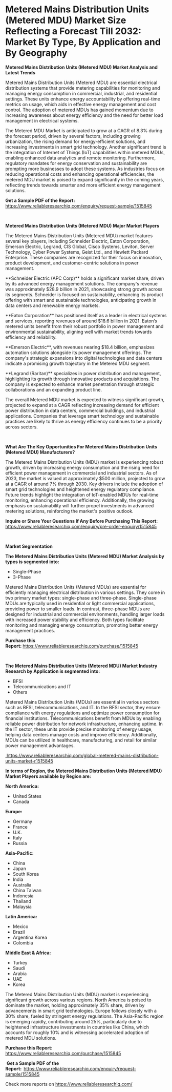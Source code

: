 <p><h1>Metered Mains Distribution Units (Metered MDU) Market Size Reflecting a Forecast Till 2032: Market By Type, By Application and By Geography</h1></p><p><strong>Metered Mains Distribution Units (Metered MDU) Market Analysis and Latest Trends</strong></p>
<p><p>Metered Mains Distribution Units (Metered MDU) are essential electrical distribution systems that provide metering capabilities for monitoring and managing energy consumption in commercial, industrial, and residential settings. These units enhance energy accountability by offering real-time metrics on usage, which aids in effective energy management and cost control. The adoption of metered MDUs has gained momentum due to increasing awareness about energy efficiency and the need for better load management in electrical systems.</p><p>The Metered MDU Market is anticipated to grow at a CAGR of 8.3% during the forecast period, driven by several factors, including growing urbanization, the rising demand for energy-efficient solutions, and increasing investments in smart grid technology. Another significant trend is the integration of Internet of Things (IoT) capabilities within metered MDUs, enabling enhanced data analytics and remote monitoring. Furthermore, regulatory mandates for energy conservation and sustainability are prompting more businesses to adopt these systems. As industries focus on reducing operational costs and enhancing operational efficiencies, the metered MDU market is poised to expand significantly in the coming years, reflecting trends towards smarter and more efficient energy management solutions.</p></p>
<p><strong>Get a Sample PDF of the Report:&nbsp;</strong> <a href="https://www.reliableresearchiq.com/enquiry/request-sample/1515845?utm_campaign=2732&utm_medium=2&utm_source=Github&utm_content=ia&utm_term=02032025&utm_id=metered-mains-distribution-units-metered-mdu">https://www.reliableresearchiq.com/enquiry/request-sample/1515845</a></p>
<p>&nbsp;</p>
<p><strong>Metered Mains Distribution Units (Metered MDU) Major Market Players</strong></p>
<p><p>The Metered Mains Distribution Units (Metered MDU) market features several key players, including Schneider Electric, Eaton Corporation, Emerson Electric, Legrand, CIS Global, Cisco Systems, Leviton, Server Technology, Cyber Power Systems, Geist Ltd., and Hewlett Packard Enterprise. These companies are recognized for their focus on innovation, product development, and customer-centric solutions in power management.</p><p>**Schneider Electric (APC Corp)** holds a significant market share, driven by its advanced energy management solutions. The company's revenue was approximately $28.9 billion in 2021, showcasing strong growth across its segments. Schneider is focused on sustainability, enhancing its product offering with smart and sustainable technologies, anticipating growth in data centers and renewable energy markets.</p><p>**Eaton Corporation** has positioned itself as a leader in electrical systems and services, reporting revenues of around $18.6 billion in 2021. Eaton’s metered units benefit from their robust portfolio in power management and environmental sustainability, aligning well with market trends towards efficiency and reliability.</p><p>**Emerson Electric**, with revenues nearing $18.4 billion, emphasizes automation solutions alongside its power management offerings. The company's strategic expansions into digital technologies and data centers indicate a promising growth trajectory in the Metered MDU segment.</p><p>**Legrand (Raritan)** specializes in power distribution and management, highlighting its growth through innovative products and acquisitions. The company is expected to enhance market penetration through strategic collaborations and an expanding product line.</p><p>The overall Metered MDU market is expected to witness significant growth, projected to expand at a CAGR reflecting increasing demand for efficient power distribution in data centers, commercial buildings, and industrial applications. Companies that leverage smart technology and sustainable practices are likely to thrive as energy efficiency continues to be a priority across sectors.</p></p>
<p>&nbsp;</p>
<p><strong>What Are The Key Opportunities For Metered Mains Distribution Units (Metered MDU) Manufacturers?</strong></p>
<p><p>The Metered Mains Distribution Units (MDU) market is experiencing robust growth, driven by increasing energy consumption and the rising need for efficient power management in commercial and industrial sectors. As of 2023, the market is valued at approximately $500 million, projected to grow at a CAGR of around 7% through 2030. Key drivers include the adoption of smart grid technologies and heightened energy regulatory compliance. Future trends highlight the integration of IoT-enabled MDUs for real-time monitoring, enhancing operational efficiency. Additionally, the growing emphasis on sustainability will further propel investments in advanced metering solutions, reinforcing the market's positive outlook.</p></p>
<p><strong>Inquire or Share Your Questions If Any Before Purchasing This Report:</strong> <a href="https://www.reliableresearchiq.com/enquiry/pre-order-enquiry/1515845?utm_campaign=2732&utm_medium=2&utm_source=Github&utm_content=ia&utm_term=02032025&utm_id=metered-mains-distribution-units-metered-mdu">https://www.reliableresearchiq.com/enquiry/pre-order-enquiry/1515845</a></p>
<p>&nbsp;</p>
<p><strong>Market Segmentation</strong></p>
<p><strong>The Metered Mains Distribution Units (Metered MDU) Market Analysis by types is segmented into:</strong></p>
<p><ul><li>Single-Phase</li><li>3-Phase</li></ul></p>
<p><p>Metered Mains Distribution Units (Metered MDUs) are essential for efficiently managing electrical distribution in various settings. They come in two primary market types: single-phase and three-phase. Single-phase MDUs are typically used in residential or light commercial applications, providing power to smaller loads. In contrast, three-phase MDUs are designed for industrial and commercial environments, handling larger loads with increased power stability and efficiency. Both types facilitate monitoring and managing energy consumption, promoting better energy management practices.</p></p>
<p><strong>Purchase this Report:&nbsp;</strong><a href="https://www.reliableresearchiq.com/purchase/1515845?utm_campaign=2732&utm_medium=2&utm_source=Github&utm_content=ia&utm_term=02032025&utm_id=metered-mains-distribution-units-metered-mdu">https://www.reliableresearchiq.com/purchase/1515845</a></p>
<p>&nbsp;</p>
<p><strong>The Metered Mains Distribution Units (Metered MDU) Market Industry Research by Application is segmented into:</strong></p>
<p><ul><li>BFSI</li><li>Telecommunications and IT</li><li>Others</li></ul></p>
<p><p>Metered Mains Distribution Units (MDUs) are essential in various sectors such as BFSI, telecommunications, and IT. In the BFSI sector, they ensure compliance with energy regulations and optimize power consumption for financial institutions. Telecommunications benefit from MDUs by enabling reliable power distribution for network infrastructure, enhancing uptime. In the IT sector, these units provide precise monitoring of energy usage, helping data centers manage costs and improve efficiency. Additionally, MDUs can be utilized in healthcare, manufacturing, and retail for similar power management advantages.</p></p>
<p><a href="https://www.reliableresearchiq.com/global-metered-mains-distribution-units-market-r1515845?utm_campaign=2732&utm_medium=2&utm_source=Github&utm_content=ia&utm_term=02032025&utm_id=metered-mains-distribution-units-metered-mdu">&nbsp;https://www.reliableresearchiq.com/global-metered-mains-distribution-units-market-r1515845</a></p>
<p><strong>In terms of Region, the Metered Mains Distribution Units (Metered MDU) Market Players available by Region are:</strong></p>
<p>
    <p> <strong> North America: </strong>
        <ul>
            <li>United States</li>
            <li>Canada</li>
        </ul>
        </p> 
    <p> <strong> Europe: </strong>
        <ul>
            <li>Germany</li>
            <li>France</li>
            <li>U.K.</li>
            <li>Italy</li>
            <li>Russia</li>
        </ul>
        </p> 
    <p> <strong> Asia-Pacific: </strong>
        <ul>
            <li>China</li>
            <li>Japan</li>
            <li>South Korea</li>
            <li>India</li>
            <li>Australia</li>
            <li>China Taiwan</li>
            <li>Indonesia</li>
            <li>Thailand</li>
            <li>Malaysia</li>
        </ul>
        </p> 
    <p> <strong> Latin America: </strong>
        <ul>
            <li>Mexico</li>
            <li>Brazil</li>
            <li>Argentina Korea</li>
            <li>Colombia</li>
        </ul>
        </p> 
    <p> <strong> Middle East & Africa: </strong>
        <ul>
            <li>Turkey</li>
            <li>Saudi</li>
            <li>Arabia</li>
            <li>UAE</li>
            <li>Korea</li>
        </ul>
    </p>
    </p>
<p><p>The Metered Mains Distribution Units (MDU) market is experiencing significant growth across various regions. North America is poised to dominate the market, holding approximately 35% share, driven by advancements in smart grid technologies. Europe follows closely with a 30% share, fueled by stringent energy regulations. The Asia-Pacific region is emerging rapidly, contributing around 25%, particularly due to heightened infrastructure investments in countries like China, which accounts for roughly 10% and is witnessing accelerated adoption of metered MDU solutions.</p></p>
<p><strong>Purchase this Report: </strong><a href="https://www.reliableresearchiq.com/purchase/1515845?utm_campaign=2732&utm_medium=2&utm_source=Github&utm_content=ia&utm_term=02032025&utm_id=metered-mains-distribution-units-metered-mdu">https://www.reliableresearchiq.com/purchase/1515845</a></p>
<p>&nbsp;<strong>Get a Sample PDF of the Report:&nbsp;&nbsp;</strong><a href="https://www.reliableresearchiq.com/enquiry/request-sample/1515845?utm_campaign=2732&utm_medium=2&utm_source=Github&utm_content=ia&utm_term=02032025&utm_id=metered-mains-distribution-units-metered-mdu">https://www.reliableresearchiq.com/enquiry/request-sample/1515845</a></p>
<p><strong></strong></p>
<p>Check more reports on <a href="https://www.reliableresearchiq.com/?utm_campaign=2732&utm_medium=2&utm_source=Github&utm_content=ia&utm_term=02032025&utm_id=metered-mains-distribution-units-metered-mdu">https://www.reliableresearchiq.com/</a></p>